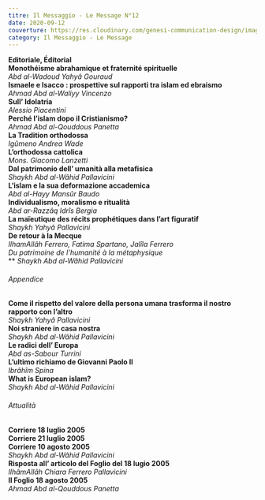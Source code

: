 ```yaml
---
titre: Il Messaggio - Le Message N°12
date: 2020-09-12
couverture: https://res.cloudinary.com/genesi-communication-design/image/upload/v1606125410/ihei/couvertures/messaggio-12_snu9qb.jpg
category: Il Messaggio - Le Message
---
```

**Editoriale, Éditorial</br>
Monothéisme abrahamique et fraternité spirituelle</br>**
*Abd al-Wadoud Yahyâ Gouraud*</br>
**Ismaele e Isacco&nbsp;: prospettive sul rapporti tra islam ed ebraismo</br>**
*Ahmad Abd al-Waliyy Vincenzo*</br>
**Sull’ Idolatria</br>**
*Alessio Piacentini*</br>
**Perché l’islam dopo il Cristianismo?</br>**
*Ahmad Abd al-Qouddous Panetta*</br>
**La Tradition orthodossa</br>**
*Igûmeno Andrea Wade*</br>
**L’orthodossa cattolica</br>**
*Mons. Giacomo Lanzetti*</br>
**Dal patrimonio dell’ umanità alla metafisica</br>**
*Shaykh Abd al-Wâhid Pallavicini*</br>
**L’islam e la sua deformazione accademica</br>**
*Abd al-Hayy Mansûr Baudo*</br>
**Individualismo, moralismo e ritualità</br>**
*Abd ar-Razzâq Idrîs Bergia*</br>
**La maïeutique des récits prophétiques dans l’art figuratif</br>**
*Shaykh Yahyâ Pallavicini*</br>
**De retour à la Mecque</br>**
*IlhamAllâh Ferrero, Fatima Spartano, Jalîla Ferrero*</br>
**Du patrimoine de l’humanité à la métaphysique*</br>***
*Shaykh Abd al-Wâhid Pallavicini</br>*

###### Appendice</br>

**Come il rispetto del valore della persona umana trasforma il nostro rapporto con l’altro**</br>
*Shaykh Yahyâ Pallavicini*</br>
**Noi straniere in casa nostra**</br>
*Shaykh Abd al-Wâhid Pallavicini*</br>
**Le radici dell’ Europa**</br>
*Abd as-Sabour Turrini*</br>
**L’ultimo richiamo de Giovanni Paolo II**</br>
*Ibrâhîm Spina*</br>
**What is European islam?**</br>
*Shaykh Abd al-Wâhid Pallavicini*</br>

###### Attualità</br>

**Corriere 18 luglio 2005**</br>
**Corriere 21 luglio 2005**</br>
**Corriere 10 agosto 2005**</br>
*Shaykh Abd al-Wâhid Pallavicini*</br>
**Risposta all’ articolo del Foglio del 18 lugio 2005**</br>
*IlhâmAllâh Chiara Ferrero Pallavicini*</br>
**Il Foglio 18 agosto 2005**</br>
*Ahmad Abd al-Qouddous Panetta*